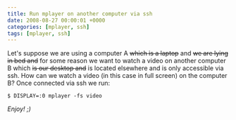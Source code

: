 ```yaml
---
title: Run mplayer on another computer via ssh
date: 2008-08-27 00:00:01 +0000
categories: [mplayer, ssh]
tags: [mplayer, ssh]
---
```

Let's suppose we are using a computer A ~~which is a laptop~~ and ~~we are lying in bed and~~ for some reason we want to watch a video on another computer B which ~~is our desktop and~~ is located elsewhere and is only accessible via ssh. How can we watch a video (in this case in full screen) on the computer B?
Once connected via ssh we run:

```console
$ DISPLAY=:0 mplayer -fs video
```

_Enjoy! ;)_
